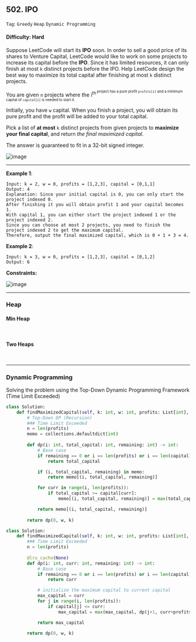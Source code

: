 ## 502. IPO

```Tag```: ```Greedy``` ```Heap``` ```Dynamic Programming```

#### Difficulty: Hard

Suppose LeetCode will start its __IPO__ soon. In order to sell a good price of its shares to Venture Capital, LeetCode would like to work on some projects to increase its capital before the __IPO__. Since it has limited resources, it can only finish at most ```k``` distinct projects before the IPO. Help LeetCode design the best way to maximize its total capital after finishing at most ```k``` distinct projects.

You are given ```n``` projects where the i<sup>th<sup> project has a pure profit ```profits[i]``` and a minimum capital of ```capital[i]``` is needed to start it.

Initially, you have ```w``` capital. When you finish a project, you will obtain its pure profit and the profit will be added to your total capital.

Pick a list of __at most__ ```k``` distinct projects from given projects to __maximize your final capital__, and return _the final maximized capital_.

The answer is guaranteed to fit in a 32-bit signed integer.

![image](https://user-images.githubusercontent.com/35042430/220833147-c64f188b-75e4-4df8-a620-9c7289bde6c6.png)

---

__Example 1__:
```
Input: k = 2, w = 0, profits = [1,2,3], capital = [0,1,1]
Output: 4
Explanation: Since your initial capital is 0, you can only start the project indexed 0.
After finishing it you will obtain profit 1 and your capital becomes 1.
With capital 1, you can either start the project indexed 1 or the project indexed 2.
Since you can choose at most 2 projects, you need to finish the project indexed 2 to get the maximum capital.
Therefore, output the final maximized capital, which is 0 + 1 + 3 = 4.
```

__Example 2__:
```
Input: k = 3, w = 0, profits = [1,2,3], capital = [0,1,2]
Output: 6
```

__Constraints:__

![image](https://user-images.githubusercontent.com/35042430/220833413-64414d1f-a175-497d-b914-151ac059624a.png)

---

### Heap

#### Min Heap
    
```Python
    
```
    
#### Two Heaps
    
```Python
    
```
    
---

### Dynamic Programming

Solving the problem using the Top-Down Dynamic Programming Framework (Time Limit Exceeded)

```Python
class Solution:
    def findMaximizedCapital(self, k: int, w: int, profits: List[int], capital: List[int]) -> int:
        # Top-Down DP (Recursion)
        ### Time Limit Exceeded
        n = len(profits)
        memo = collections.defaultdict(int)
        
        def dp(i: int, total_capital: int, remaining: int) -> int:
            # Base case
            if remaining == 0 or i == len(profits) or i == len(capital):
                return total_capital

            if (i, total_capital, remaining) in memo:
                return memo[(i, total_capital, remaining)]

            for curr in range(i, len(profits)):
                if total_capital >= capital[curr]:
                    memo[(i, total_capital, remaining)] = max(total_capital, dp(curr + 1, total_capital + profits[curr], remaining - 1))

            return memo[(i, total_capital, remaining)]
        
        return dp(0, w, k)
```

```Python
class Solution:
    def findMaximizedCapital(self, k: int, w: int, profits: List[int], capital: List[int]) -> int:
        ### Time Limit Exceeded
        n = len(profits)
        
        @lru_cache(None)
        def dp(i: int, curr: int, remaining: int) -> int:
            # Base case
            if remaining == 0 or i == len(profits) or i == len(capital):
                return curr

            # initialize the maximum capital to current capital
            max_capital = curr  
            for j in range(i, len(profits)):
                if capital[j] <= curr:
                    max_capital = max(max_capital, dp(j+1, curr+profits[j], remaining-1))

            return max_capital
        
        return dp(0, w, k)
```
